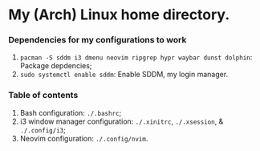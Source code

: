 # My (Arch) Linux home directory.

### Dependencies for my configurations to work
1. `pacman -S sddm i3 dmenu neovim ripgrep hypr waybar dunst dolphin`: Package depdencies;
2. `sudo systemctl enable sddm`: Enable SDDM, my login manager.

### Table of contents
1. Bash configuration: `./.bashrc`;
2. i3 window manager configuration: `./.xinitrc`, `./.xsession`, & `./.config/i3`;
3. Neovim configuration: `./.config/nvim`.
